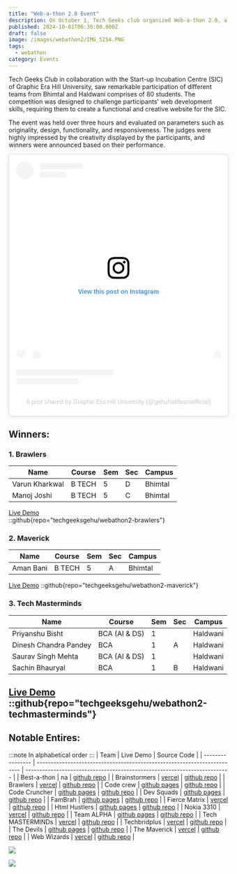```yaml
---
title: "Web-a-thon 2.0 Event"
description: On October 1, Tech Geeks club organized Web-a-thon 2.0, a web design competition, which had participants from Bhimtal and Haldwani campuses.
published: 2024-10-01T06:30:00.000Z
draft: false
image: /images/webathon2/IMG_5254.PNG
tags: 
  - webathon
category: Events
---
```


Tech Geeks Club in collaboration with the Start-up Incubation Centre (SIC) of Graphic Era Hill University, saw remarkable participation of different teams from Bhimtal and Haldwani comprises of 80 students. The competition was designed to challenge participants' web development skills, requiring them to create a functional and creative website for the SIC. 

The event was held over three hours and evaluated on parameters such as originality, design, functionality, and responsiveness. The judges were highly impressed by the creativity displayed by the participants, and winners were announced based on their performance.

<blockquote class="instagram-media" data-instgrm-captioned data-instgrm-permalink="https://www.instagram.com/p/DAlhU2fhZcC/?utm_source=ig_embed&amp;utm_campaign=loading" data-instgrm-version="14" style=" background:#FFF; border:0; border-radius:3px; box-shadow:0 0 1px 0 rgba(0,0,0,0.5),0 1px 10px 0 rgba(0,0,0,0.15); margin: 1px; max-width:540px; min-width:326px; padding:0; width:99.375%; width:-webkit-calc(100% - 2px); width:calc(100% - 2px);"><div style="padding:16px;"> <a href="https://www.instagram.com/p/DAlhU2fhZcC/?utm_source=ig_embed&amp;utm_campaign=loading" style=" background:#FFFFFF; line-height:0; padding:0 0; text-align:center; text-decoration:none; width:100%;" target="_blank"> <div style=" display: flex; flex-direction: row; align-items: center;"> <div style="background-color: #F4F4F4; border-radius: 50%; flex-grow: 0; height: 40px; margin-right: 14px; width: 40px;"></div> <div style="display: flex; flex-direction: column; flex-grow: 1; justify-content: center;"> <div style=" background-color: #F4F4F4; border-radius: 4px; flex-grow: 0; height: 14px; margin-bottom: 6px; width: 100px;"></div> <div style=" background-color: #F4F4F4; border-radius: 4px; flex-grow: 0; height: 14px; width: 60px;"></div></div></div><div style="padding: 19% 0;"></div> <div style="display:block; height:50px; margin:0 auto 12px; width:50px;"><svg width="50px" height="50px" viewBox="0 0 60 60" version="1.1" xmlns="https://www.w3.org/2000/svg" xmlns:xlink="https://www.w3.org/1999/xlink"><g stroke="none" stroke-width="1" fill="none" fill-rule="evenodd"><g transform="translate(-511.000000, -20.000000)" fill="#000000"><g><path d="M556.869,30.41 C554.814,30.41 553.148,32.076 553.148,34.131 C553.148,36.186 554.814,37.852 556.869,37.852 C558.924,37.852 560.59,36.186 560.59,34.131 C560.59,32.076 558.924,30.41 556.869,30.41 M541,60.657 C535.114,60.657 530.342,55.887 530.342,50 C530.342,44.114 535.114,39.342 541,39.342 C546.887,39.342 551.658,44.114 551.658,50 C551.658,55.887 546.887,60.657 541,60.657 M541,33.886 C532.1,33.886 524.886,41.1 524.886,50 C524.886,58.899 532.1,66.113 541,66.113 C549.9,66.113 557.115,58.899 557.115,50 C557.115,41.1 549.9,33.886 541,33.886 M565.378,62.101 C565.244,65.022 564.756,66.606 564.346,67.663 C563.803,69.06 563.154,70.057 562.106,71.106 C561.058,72.155 560.06,72.803 558.662,73.347 C557.607,73.757 556.021,74.244 553.102,74.378 C549.944,74.521 548.997,74.552 541,74.552 C533.003,74.552 532.056,74.521 528.898,74.378 C525.979,74.244 524.393,73.757 523.338,73.347 C521.94,72.803 520.942,72.155 519.894,71.106 C518.846,70.057 518.197,69.06 517.654,67.663 C517.244,66.606 516.755,65.022 516.623,62.101 C516.479,58.943 516.448,57.996 516.448,50 C516.448,42.003 516.479,41.056 516.623,37.899 C516.755,34.978 517.244,33.391 517.654,32.338 C518.197,30.938 518.846,29.942 519.894,28.894 C520.942,27.846 521.94,27.196 523.338,26.654 C524.393,26.244 525.979,25.756 528.898,25.623 C532.057,25.479 533.004,25.448 541,25.448 C548.997,25.448 549.943,25.479 553.102,25.623 C556.021,25.756 557.607,26.244 558.662,26.654 C560.06,27.196 561.058,27.846 562.106,28.894 C563.154,29.942 563.803,30.938 564.346,32.338 C564.756,33.391 565.244,34.978 565.378,37.899 C565.522,41.056 565.552,42.003 565.552,50 C565.552,57.996 565.522,58.943 565.378,62.101 M570.82,37.631 C570.674,34.438 570.167,32.258 569.425,30.349 C568.659,28.377 567.633,26.702 565.965,25.035 C564.297,23.368 562.623,22.342 560.652,21.575 C558.743,20.834 556.562,20.326 553.369,20.18 C550.169,20.033 549.148,20 541,20 C532.853,20 531.831,20.033 528.631,20.18 C525.438,20.326 523.257,20.834 521.349,21.575 C519.376,22.342 517.703,23.368 516.035,25.035 C514.368,26.702 513.342,28.377 512.574,30.349 C511.834,32.258 511.326,34.438 511.181,37.631 C511.035,40.831 511,41.851 511,50 C511,58.147 511.035,59.17 511.181,62.369 C511.326,65.562 511.834,67.743 512.574,69.651 C513.342,71.625 514.368,73.296 516.035,74.965 C517.703,76.634 519.376,77.658 521.349,78.425 C523.257,79.167 525.438,79.673 528.631,79.82 C531.831,79.965 532.853,80.001 541,80.001 C549.148,80.001 550.169,79.965 553.369,79.82 C556.562,79.673 558.743,79.167 560.652,78.425 C562.623,77.658 564.297,76.634 565.965,74.965 C567.633,73.296 568.659,71.625 569.425,69.651 C570.167,67.743 570.674,65.562 570.82,62.369 C570.966,59.17 571,58.147 571,50 C571,41.851 570.966,40.831 570.82,37.631"></path></g></g></g></svg></div><div style="padding-top: 8px;"> <div style=" color:#3897f0; font-family:Arial,sans-serif; font-size:14px; font-style:normal; font-weight:550; line-height:18px;">View this post on Instagram</div></div><div style="padding: 12.5% 0;"></div> <div style="display: flex; flex-direction: row; margin-bottom: 14px; align-items: center;"><div> <div style="background-color: #F4F4F4; border-radius: 50%; height: 12.5px; width: 12.5px; transform: translateX(0px) translateY(7px);"></div> <div style="background-color: #F4F4F4; height: 12.5px; transform: rotate(-45deg) translateX(3px) translateY(1px); width: 12.5px; flex-grow: 0; margin-right: 14px; margin-left: 2px;"></div> <div style="background-color: #F4F4F4; border-radius: 50%; height: 12.5px; width: 12.5px; transform: translateX(9px) translateY(-18px);"></div></div><div style="margin-left: 8px;"> <div style=" background-color: #F4F4F4; border-radius: 50%; flex-grow: 0; height: 20px; width: 20px;"></div> <div style=" width: 0; height: 0; border-top: 2px solid transparent; border-left: 6px solid #f4f4f4; border-bottom: 2px solid transparent; transform: translateX(16px) translateY(-4px) rotate(30deg)"></div></div><div style="margin-left: auto;"> <div style=" width: 0px; border-top: 8px solid #F4F4F4; border-right: 8px solid transparent; transform: translateY(16px);"></div> <div style=" background-color: #F4F4F4; flex-grow: 0; height: 12px; width: 16px; transform: translateY(-4px);"></div> <div style=" width: 0; height: 0; border-top: 8px solid #F4F4F4; border-left: 8px solid transparent; transform: translateY(-4px) translateX(8px);"></div></div></div> <div style="display: flex; flex-direction: column; flex-grow: 1; justify-content: center; margin-bottom: 24px;"> <div style=" background-color: #F4F4F4; border-radius: 4px; flex-grow: 0; height: 14px; margin-bottom: 6px; width: 224px;"></div> <div style=" background-color: #F4F4F4; border-radius: 4px; flex-grow: 0; height: 14px; width: 144px;"></div></div></a><p style=" color:#c9c8cd; font-family:Arial,sans-serif; font-size:14px; line-height:17px; margin-bottom:0; margin-top:8px; overflow:hidden; padding:8px 0 7px; text-align:center; text-overflow:ellipsis; white-space:nowrap;"><a href="https://www.instagram.com/p/DAlhU2fhZcC/?utm_source=ig_embed&amp;utm_campaign=loading" style=" color:#c9c8cd; font-family:Arial,sans-serif; font-size:14px; font-style:normal; font-weight:normal; line-height:17px; text-decoration:none;" target="_blank">A post shared by Graphic Era Hill University (@gehuhaldwaniofficial)</a></p></div></blockquote>
<script async src="//www.instagram.com/embed.js"></script>

## Winners:

### 1\. Brawlers

| Name           | Course | Sem | Sec | Campus  |
| -------------- | ------ | --- | --- | ------- |
| Varun Kharkwal | B TECH | 5   | D   | Bhimtal |
| Manoj Joshi    | B TECH | 5   | C   | Bhimtal |

[Live Demo](https://webathon2-brawlers.vercel.app/)  
::github{repo="techgeeksgehu/webathon2-brawlers"}

### 2\. ⁠Maverick

| Name      | Course | Sem | Sec | Campus  |
| --------- | ------ | --- | --- | ------- |
| Aman Bani | B TECH | 5   | A   | Bhimtal |

[Live Demo](https://webathon2-maverick.vercel.app/) 
::github{repo="techgeeksgehu/webathon2-maverick"}

### 3\. ⁠Tech Masterminds

| Name                  | Course        | Sem | Sec | Campus   |
| --------------------- | ------------- | --- | --- | -------- |
| Priyanshu Bisht       | BCA (AI & DS) | 1   |     | Haldwani |
| Dinesh Chandra Pandey | BCA           | 1   | A   | Haldwani |
| Saurav Singh Mehta    | BCA (AI & DS) | 1   |     | Haldwani |
| Sachin Bhauryal       | BCA           | 1   | B   | Haldwani |

[Live Demo](https://webathon2-techmasterminds.vercel.app/)
::github{repo="techgeeksgehu/webathon2-techmasterminds"}
---

## Notable Entires:
:::note
In alphabetical order
:::
| Team             | Live Demo                                                                | Source Code                                                               |
| ---------------- | ------------------------------------------------------------------------ | ------------------------------------------------------------------------- |
| Best-a-thon      | na                                                                       | [github repo](https://github.com/techgeeksgehu/webathon2-bestathon)       |
| Brainstormers    | [vercel](https://webathon2-brainstormers.vercel.app/)                    | [github repo](https://github.com/techgeeksgehu/webathon2-brainstormers)   |
| Brawlers         | [vercel](https://webathon2-brawlers.vercel.app/)                         | [github repo](https://github.com/techgeeksgehu/webathon2-brawlers)        |
| Code crew        | [github pages](https://techgeeksgehu.github.io/webathon2-codecrew/)      | [github repo](https://github.com/techgeeksgehu/webathon2-codecrew)        |
| Code Cruncher    | [github pages](https://techgeeksgehu.github.io/webathon2-codecrunchers/) | [github repo](https://github.com/techgeeksgehu/webathon2-codecrunchers)   |
| Dev Squads       | [github pages](https://techgeeksgehu.github.io/webathon2-devsquads/)     | [github repo](https://github.com/techgeeksgehu/webathon2-devsquads)       |
| FamBrah          | [github pages](https://techgeeksgehu.github.io/webathon2-fambrah/)       | [github repo](https://github.com/techgeeksgehu/webathon2-fambrah)         |
| Fierce Matrix    | [vercel](https://webathon2-fiercematrix.vercel.app/)                     | [github repo](https://github.com/techgeeksgehu/webathon2-fiercematrix)    |
| Html Hustlers    | [github pages](https://king-carter.github.io/sic/)                       | [github repo](https://github.com/techgeeksgehu/webathon2-htmlhustlers)    |
| Nokia 3310       | [vercel](https://webathon2-nokia3310.vercel.app/)                        | [github repo](https://github.com/techgeeksgehu/webathon2-nokia3310)       |
| Team ALPHA       | [github pages](https://techgeeksgehu.github.io/webathon2-teamalpha/)     | [github repo](https://github.com/techgeeksgehu/webathon2-teamalpha)       |
| Tech MASTERMINDs | [vercel](https://sic-hld-webathon.vercel.app/)                           | [github repo](https://github.com/techgeeksgehu/webathon2-techmasterminds) |
| Techbridplus     | [vercel](https://webethon2-techbridplus.vercel.app/)                     | [github repo](https://github.com/techgeeksgehu/webethon2-techbridplus)    |
| The Devils       | [github pages](https://techgeeksgehu.github.io/webathon2-thedevils/)     | [github repo](https://github.com/techgeeksgehu/webathon2-thedevils)       |
| The Maverick     | [vercel](https://webathon2-maverick.vercel.app/)                         | [github repo](https://github.com/techgeeksgehu/webathon2-maverick)        |
| Web Wizards      | [vercel](https://webathon2-webwizards.vercel.app/)                       | [github repo](https://github.com/techgeeksgehu/webathon2-webwizards)      |

![](/techgeeks/images/webathon2/IMG_5255.PNG)

![](/techgeeks/images/webathon2/IMG_5258.PNG)
